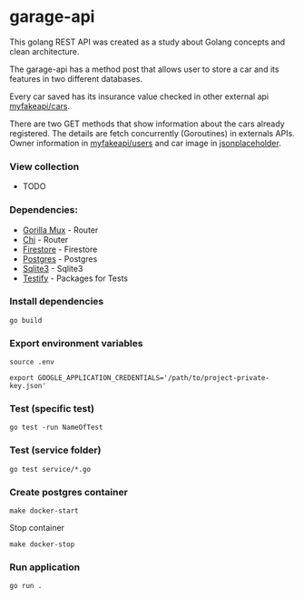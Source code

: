 # garage-api

This golang REST API was created as a study about Golang concepts and clean architecture.

The garage-api has a method post that allows user to store a car and its features in two different databases. 

Every car saved has its insurance value checked in other external api [myfakeapi/cars](https://myfakeapi.com/api/cars/).

There are two GET methods that show information about the cars already registered. The details are fetch concurrently (Goroutines) in externals APIs. Owner information in [myfakeapi/users](https://myfakeapi.com/api/users/) and car image in [jsonplaceholder](https://jsonplaceholder.typicode.com/photos/).

### View collection

- TODO

### Dependencies:

- [Gorilla Mux](github.com/gorilla/mux) - Router
- [Chi](https://github.com/go-chi/chi) - Router
- [Firestore](cloud.google.com/go/firestore) - Firestore
- [Postgres](github.com/lib/pq) - Postgres
- [Sqlite3](github.com/mattn/go-sqlite3) - Sqlite3
- [Testify](github.com/stretchr/testify) - Packages for Tests

### Install dependencies
``` 
go build
``` 

### Export environment variables
``` 
source .env
```

``` 
export GOOGLE_APPLICATION_CREDENTIALS='/path/to/project-private-key.json'
``` 

### Test (specific test)
``` 
go test -run NameOfTest
``` 

### Test (service folder)
``` 
go test service/*.go
``` 

### Create postgres container
``` 
make docker-start
``` 
Stop container
``` 
make docker-stop
``` 

### Run application
``` 
go run .
```